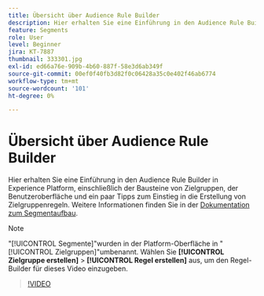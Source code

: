 ```yaml
---
title: Übersicht über Audience Rule Builder
description: Hier erhalten Sie eine Einführung in den Audience Rule Builder in Experience Platform, einschließlich der Bausteine von Zielgruppen, der Benutzeroberfläche und ein paar Tipps zum Einstieg in die Erstellung von Zielgruppenregeln.
feature: Segments
role: User
level: Beginner
jira: KT-7887
thumbnail: 333301.jpg
exl-id: ed66a76e-909b-4b60-887f-58e3d6ab349f
source-git-commit: 00ef0f40fb3d82f0c06428a35c0e402f46ab6774
workflow-type: tm+mt
source-wordcount: '101'
ht-degree: 0%

---
```


# Übersicht über Audience Rule Builder

Hier erhalten Sie eine Einführung in den Audience Rule Builder in Experience Platform, einschließlich der Bausteine von Zielgruppen, der Benutzeroberfläche und ein paar Tipps zum Einstieg in die Erstellung von Zielgruppenregeln. Weitere Informationen finden Sie in der [Dokumentation zum Segmentaufbau](https://experienceleague.adobe.com/docs/experience-platform/segmentation/ui/segment-builder.html?lang=de).

>[!NOTE]
>
> &quot;[!UICONTROL Segmente]&quot;wurden in der Platform-Oberfläche in &quot;[!UICONTROL Zielgruppen]&quot;umbenannt. Wählen Sie **[!UICONTROL Zielgruppe erstellen]** > **[!UICONTROL Regel erstellen]** aus, um den Regel-Builder für dieses Video einzugeben.


>[!VIDEO](https://video.tv.adobe.com/v/333301/?learn=on)

